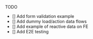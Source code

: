 TODO

- [] Add form validation example
- [] Add dummy load/action data flows
- [] Add example of reactive data on FE
- [] Add E2E testing
